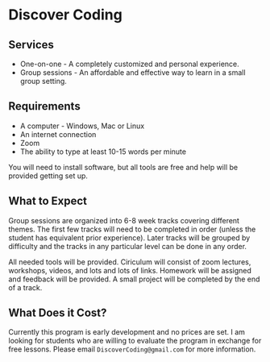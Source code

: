 # Discover Coding

## Services

* One-on-one - A completely customized and personal experience.
* Group sessions - An affordable and effective way to learn in a small group setting.

## Requirements

* A computer - Windows, Mac or Linux
* An internet connection
* Zoom
* The ability to type at least 10-15 words per minute

You will need to install software, but all tools are free and help will be provided getting set up.

## What to Expect

Group sessions are organized into 6-8 week tracks covering different themes. The first few tracks will need to be completed in order (unless the student has equivalent
prior experience). Later tracks will be grouped by difficulty and the tracks in any particular level can be done in any order.

All needed tools will be provided. Ciriculum will consist of zoom lectures, workshops, videos, and lots and lots of links. Homework will be assigned and feedback
will be provided. A small project will be completed by the end of a track.

## What Does it Cost?

Currently this program is early development and no prices are set. I am looking for students who are willing to evaluate the program in exchange for free lessons.
Please email `DiscoverCoding@gmail.com` for more information.
